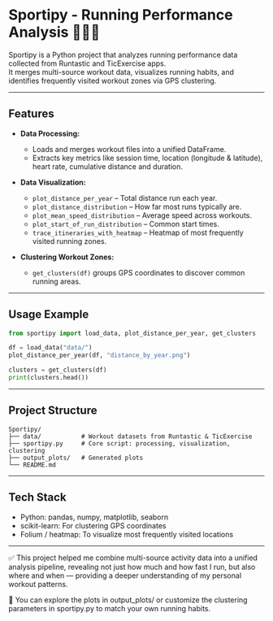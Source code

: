 # Sportipy - Running Performance Analysis 🏃🏻‍♂️

Sportipy is a Python project that analyzes running performance data collected from Runtastic and TicExercise apps.  
It merges multi-source workout data, visualizes running habits, and identifies frequently visited workout zones via GPS clustering.

---

## Features

- **Data Processing:**  
  - Loads and merges workout files into a unified DataFrame.
  - Extracts key metrics like session time, location (longitude & latitude), heart rate, cumulative distance and duration.

- **Data Visualization:**  
  - `plot_distance_per_year` – Total distance run each year.
  - `plot_distance_distribution` – How far most runs typically are.
  - `plot_mean_speed_distribution` – Average speed across workouts.
  - `plot_start_of_run_distribution` – Common start times.
  - `trace_itineraries_with_heatmap` – Heatmap of most frequently visited running zones.

- **Clustering Workout Zones:**  
  - `get_clusters(df)` groups GPS coordinates to discover common running areas.

---

## Usage Example
```python
from sportipy import load_data, plot_distance_per_year, get_clusters

df = load_data("data/")
plot_distance_per_year(df, "distance_by_year.png")

clusters = get_clusters(df)
print(clusters.head())
```
---
## Project Structure
```
Sportipy/
├── data/           # Workout datasets from Runtastic & TicExercise
├── sportipy.py     # Core script: processing, visualization, clustering
├── output_plots/   # Generated plots
└── README.md
```
---

## Tech Stack
- Python: pandas, numpy, matplotlib, seaborn
- scikit-learn: For clustering GPS coordinates
- Folium / heatmap: To visualize most frequently visited locations

---

✅ This project helped me combine multi-source activity data into a unified analysis pipeline, revealing not just how much and how fast I run, but also where and when — providing a deeper understanding of my personal workout patterns.

📌 You can explore the plots in output_plots/ or customize the clustering parameters in sportipy.py to match your own running habits.
